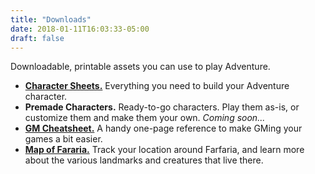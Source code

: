 ```yaml
---
title: "Downloads"
date: 2018-01-11T16:03:33-05:00
draft: false
---
```


Downloadable, printable assets you can use to play Adventure.

- **[Character Sheets.](/downloads/character-sheets.pdf)** Everything you need to build your Adventure character.
- **Premade Characters.** Ready-to-go characters. Play them as-is, or customize them and make them your own. _Coming soon..._
- **[GM Cheatsheet.](/downloads/gm-cheatsheet.pdf)** A handy one-page reference to make GMing your games a bit easier.
- **[Map of Fararia.](/downloads/map.pdf)** Track your location around Farfaria, and learn more about the various landmarks and creatures that live there.